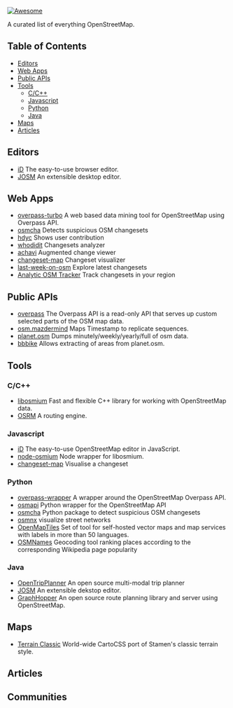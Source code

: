 [![Awesome](https://cdn.rawgit.com/sindresorhus/awesome/d7305f38d29fed78fa85652e3a63e154dd8e8829/media/badge.svg)](https://github.com/sindresorhus/awesome)

A curated list of everything OpenStreetMap.

## Table of Contents

* [Editors](#editors)
* [Web Apps](#web-apps)
* [Public APIs](#public-apis)
* [Tools](#tools)
    * [C/C++](#cc)
    * [Javascript](#javascript)
    * [Python](#python)
    * [Java](#java)
* [Maps](#maps)
* [Articles](#articles)


## Editors

- [iD](http://www.openstreetmap.org/edit?editor=id) The easy-to-use browser editor.
- [JOSM](https://josm.openstreetmap.de) An extensible desktop editor.

## Web Apps

- [overpass-turbo](http://overpass-turbo.eu) A web based data mining tool for OpenStreetMap using Overpass API.
- [osmcha](https://osmcha.mapbox.com) Detects suspicious OSM changesets
- [hdyc](http://hdyc.neis-one.org) Shows user contribution
- [whodidit](http://zverik.osm.rambler.ru/whodidit/) Changesets analyzer
- [achavi](https://overpass-api.de/achavi/) Augmented change viewer
- [changeset-map](http://osmlab.github.io/changeset-map/) Changeset visualizer
- [last-week-on-osm](https://tyrasd.github.io/latest-changes/#2/15.0/-15.0) Explore latest changesets
- [Analytic OSM Tracker](https://github.com/MichaelVL/osm-analytic-tracker) Track changesets in your region

## Public APIs

- [overpass](http://overpass-api.de) The Overpass API is a read-only API that serves up custom selected parts of the OSM map data.
- [osm.mazdermind](https://osm.mazdermind.de/replicate-sequences/) Maps Timestamp to replicate sequences.
- [planet.osm](http://planet.osm.org) Dumps minutely/weekly/yearly/full of osm data.
- [bbbike](https://extract.bbbike.org) Allows extracting of areas from planet.osm.

## Tools

### C/C++
- [libosmium](https://github.com/osmcode/libosmium) Fast and flexible C++ library for working with OpenStreetMap data.
- [OSRM](https://github.com/Project-OSRM/osrm-backend)  A routing engine.

### Javascript
- [iD](https://github.com/openstreetmap/iD) The easy-to-use OpenStreetMap editor in JavaScript.
- [node-osmium](https://github.com/osmcode/node-osmium) Node wrapper for libosmium.
- [changeset-map](https://github.com/osmlab/changeset-map) Visualise a changeset

### Python
- [overpass-wrapper](https://github.com/mvexel/overpass-api-python-wrapper) A wrapper around the OpenStreetMap Overpass API.
- [osmapi](https://github.com/metaodi/osmapi) Python wrapper for the OpenStreetMap API
- [osmcha](https://github.com/willemarcel/osmcha) Python package to detect suspicious OSM changesets
- [osmnx](https://github.com/gboeing/osmnx) visualize street networks
- [OpenMapTiles](https://openmaptiles.org/) Set of tool for self-hosted vector maps and map services with labels in more than 50 languages.
- [OSMNames](http://osmnames.org/) Geocoding tool ranking places according to the corresponding Wikipedia page popularity
### Java
- [OpenTripPlanner](https://github.com/opentripplanner/OpenTripPlanner) An open source multi-modal trip planner
- [JOSM](https://josm.openstreetmap.de) An extensible dekstop editor.
- [GraphHopper](https://github.com/graphhopper/graphhopper) An open source route planning library and server using OpenStreetMap.

## Maps
- [Terrain Classic](https://github.com/stamen/terrain-classic) World-wide CartoCSS port of Stamen's classic terrain style.

## Articles

## Communities
